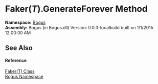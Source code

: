 # Faker(*T*).GenerateForever Method 
 

**Namespace:**&nbsp;<a href="N_Bogus">Bogus</a><br />**Assembly:**&nbsp;Bogus (in Bogus.dll) Version: 0.0.0-localbuild built on 1/1/2015 12:00:00 AM

## See Also


#### Reference
<a href="T_Bogus_Faker_1">Faker(T) Class</a><br /><a href="N_Bogus">Bogus Namespace</a><br />